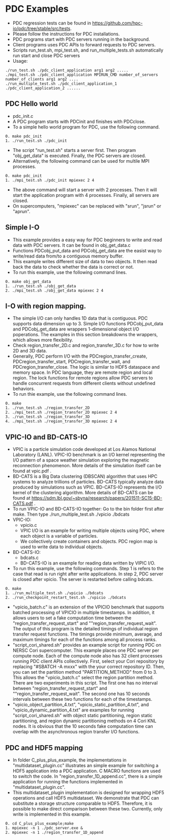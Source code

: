 # PDC Examples
  + PDC regression tests can be found in https://github.com/hpc-io/pdc/tree/stable/src/tests.
  + Please follow the instructions for PDC installations.
  + PDC programs start with PDC servers running in the background.
  + Client programs uses PDC APIs to forward requests to PDC servers.
  + Scripts run_test.sh, mpi_test.sh, and run_multiple_tests.sh automatically run start and close PDC servers
  + Usage:
```
./run_test.sh ./pdc_client_application arg1 arg2 .....
./mpi_test.sh ./pdc_client_application MPIRUN_CMD number_of_servers number_of_clients arg1 arg2 ....
./run_multiple_test.sh ./pdc_client_application_1 ./pdc_client_application_2 ......
```
  ## PDC Hello world
  + pdc_init.c
  + A PDC program starts with PDCinit and finishes with PDCclose.
  + To a simple hello world program for PDC, use the following command.
```
0. make pdc_init
1. ./run_test.sh ./pdc_init
```
  + The script "run_test.sh" starts a server first. Then program "obj_get_data" is executed. Finally, the PDC servers are closed.
  + Alternatively, the following command can be used for multile MPI processes.
```
0. make pdc_init
1. ./mpi_test.sh ./pdc_init mpiexec 2 4
```
  + The above command will start a server with 2 processes. Then it will start the application program with 4 processes. Finally, all servers are closed.
  + On supercomputers, "mpiexec" can be replaced with "srun", "jsrun" or "aprun".
  ## Simple I-O
  + This example provides a easy way for PDC beginners to write and read data with PDC servers. It can be found in obj_get_data.c
  + Functions PDCobj_put_data and PDCobj_get_data are the easist way to write/read data from/to a contiguous memory buffer.
  + This example writes different size of data to two objects. It then read back the data to check whether the data is correct or not.
  + To run this example, use the following command lines.
```
0. make obj_get_data
1. ./run_test.sh ./obj_get_data
2. ./mpi_test.sh ./obj_get_data mpiexec 2 4
```
  ## I-O with region mapping.
  + The simple I/O can only handles 1D data that is contiguous. PDC supports data dimension up to 3. Simple I/O functions PDCobj_put_data and PDCobj_get_data are wrappers 1-dimensional object I/O poperations. The examples in this section breakdowns the wrappers, which allows more flexibility.
  + Check region_transfer_2D.c and region_transfer_3D.c for how to write 2D and 3D data.
  + Generally, PDC perform I/O with the PDCregion_transfer_create, PDCregion_transfer_start, PDCregion_transfer_wait, and PDCregion_transfer_close. The logic is similar to HDF5 dataspace and memory space. In PDC language, they are remote region and local region. The lock functions for remote regions allow PDC servers to handle concurrent requests from different clients without undefined behaviors.
  + To run thie example, use the following command lines.
```
0. make
1. ./run_test.sh ./region_transfer_2D
2. ./mpi_test.sh ./region_transfer_2D mpiexec 2 4
3. ./run_test.sh ./region_transfer_3D
4. ./mpi_test.sh ./region_transfer_3D mpiexec 2 4
```
  ## VPIC-IO and BD-CATS-IO
  + VPIC is a particle simulation code developed at Los Alamos National Laboratory (LANL). 
    VPIC-IO benchmark is an I/O kernel representing the I/O pattern of a space weather simulation
    exploring the magnetic reconnection phenomenon. More details of the simulation itself can be 
    found at vpic.pdf . 
  + BD-CATS is a Big Data clustering (DBSCAN) algorithm that uses HPC systems to analyze trillions of
    particles. BD-CATS typically analyze data produced by simulations such as VPIC. 
    BD-CATS-IO represents the I/O kernel of the clustering algorithm. More details of BD-CATS
    can be found at https://sdm.lbl.gov/~sbyna/research/papers/201511-SC15-BD-CATS.pdf . 
  + To run VPIC-IO and BD-CATS-IO together: Go to the bin folder first after make. 
    Then type ./run_multiple_test.sh ./vpicio ./bdcats
  + VPIC-IO: 
    - vpicio.c
    - VPIC I/O is an example for writing multiple objects using PDC, where each object is a variable of particles.
    - We collectively create containers and objects. PDC region map is used to write data to individual objects.
  + BD-CATS-IO: 
    - bdcats.c
    - BD-CATS-IO is an example for reading data written by VIPIC I/O.
  + To run this example, use the following commands. Step 1 is refers to the case that read is run right after write applications. In step 2, PDC server is closed after vpicio. The server is restarted before calling bdcats.
```
0. make
1. ./run_multiple_test.sh ./vpicio ./bdcats
2. ./run_checkpoint_restart_test.sh ./vpicio ./bdcats
```
  + "vpicio_batch.c" is an extension of the VPICIO benchmark that supports batched processing of VPICIO in multiple timestamps. In addition, it allows users to set a fake computation time between the "region_transfer_request_start" and ""region_transfer_request_wait". The output of this program is the detailed timings of individual region transfer request functions. The timings provide minimum, average, and maximum timings for each of the functions among all process ranks.
  + "script_cori_shared.sh" provides an example script for running PDC on NERSC Cori supercomputer. This example places one PDC server per compute node. Each of the compute node also has 32 client processes running PDC client APIs collectively. First, select your Cori repository by replacing "#SBATCH -A mxxx" with the your correct repository ID. Then, you can set the partition method "PARTITION_METHOD" from 0 to 3. This allows the "vpicio_batch.c" select the region partition method. There are two experiments in this script. The first one has no interval between "region_transfer_request_start" and ""region_transfer_request_wait". The second one has 10 seconds intervals between these two functions for each of the timestamps.
  + "vpicio_object_partition_4.txt", "vpicio_static_partition_4.txt", and "vpicio_dynamic_partition_4.txt" are examples for running "script_cori_shared.sh" with object static partitioning, region static partitioning, and region dynamic partitioning methods on 4 Cori KNL nodes. It is obvious that the 10 seconds fake computation time can overlap with the asynchronous region transfer I/O functions.
  ## PDC and HDF5 mapping
  + In folder C_plus_plus_example, the implementations in "multidataset_plugin.cc" illustrates an simple example for switching a HDF5 application into a PDC application. C MACRO functions are used to switch the code. In "region_transfer_1D_append.cc", there is a simple application for running the functions implemented in "multidataset_plugin.cc".
  + This multidataset_plugin implementation is designed for wrapping HDF5 operations and call HDF5 multidataset. We demonstrate that PDC can substitute a storage structure comparable to HDF5. Therefore, it is possible to make direct comparison between these two. Currently, only write is implemented in this example.
```
0. cd C_plus_plus_example;make
1. mpiexec -n 1 ./pdc_server.exe &
2. mpiexec -n 1 ./region_transfer_1D_append
```
